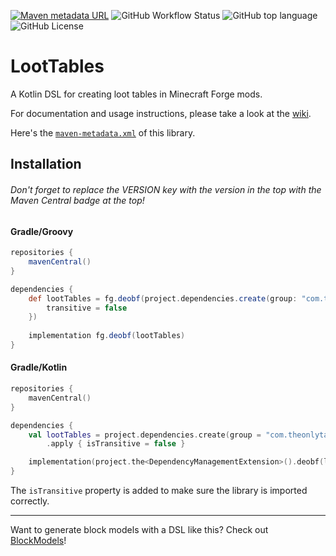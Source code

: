 [![Maven metadata URL](https://img.shields.io/maven-metadata/v?color=blue&label=maven%20central&logo=gradle&metadataUrl=https%3A%2F%2Fs01.oss.sonatype.org%2Fservice%2Flocal%2Frepositories%2Freleases%2Fcontent%2Fcom%2Ftheonlytails%2Floottables%2Fmaven-metadata.xml&style=for-the-badge)](https://search.maven.org/artifact/com.theonlytails/loottables)
![GitHub Workflow Status](https://img.shields.io/github/workflow/status/TheOnlyTails/loottables/Java%20CI%20with%20Gradle?label=gradle%20build&logo=github&style=for-the-badge)
![GitHub top language](https://img.shields.io/github/languages/top/TheOnlyTails/loottables?logo=kotlin&logoColor=white&style=for-the-badge)
![GitHub License](https://img.shields.io/github/license/theonlytails/loottables?style=for-the-badge&logo=key)

# LootTables

A Kotlin DSL for creating loot tables in Minecraft Forge mods.

For documentation and usage instructions, please take a look at the [wiki](https://github.com/TheOnlyTails/LootTables/wiki).

Here's the [`maven-metadata.xml`](https://s01.oss.sonatype.org/service/local/repositories/releases/content/com/theonlytails/loottables/maven-metadata.xml) of this library.

## Installation

###### Don't forget to replace the VERSION key with the version in the top with the Maven Central badge at the top!

#### Gradle/Groovy

```groovy
repositories {
    mavenCentral()
}

dependencies {
    def lootTables = fg.deobf(project.dependencies.create(group: "com.theonlytails", name: "loottables", version: VERSION) {
	    transitive = false
    })
    
	implementation fg.deobf(lootTables)
}
```

#### Gradle/Kotlin
```kotlin
repositories {
    mavenCentral()
}

dependencies {
    val lootTables = project.dependencies.create(group = "com.theonlytails", name = "loottables", version = VERSION)
		.apply { isTransitive = false }

	implementation(project.the<DependencyManagementExtension>().deobf(lootTables))
}
```

The `isTransitive` property is added to make sure the library is imported correctly.

---

Want to generate block models with a DSL like this? Check out [BlockModels](https://github.com/theonlytails/blockmodels)!
